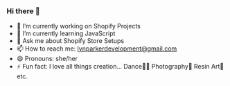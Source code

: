 ### Hi there 👋

- 🔭 I’m currently working on Shopify Projects
- 🌱 I’m currently learning JavaScript
- 💬 Ask me about Shopify Store Setups
- 📫 How to reach me: lynparkerdevelopment@gmail.com
- 😄 Pronouns: she/her
- ⚡ Fun fact: I love all things creation...
       Dance💃🏽 
       Photography📸 
       Resin Art🎨 
       etc.
